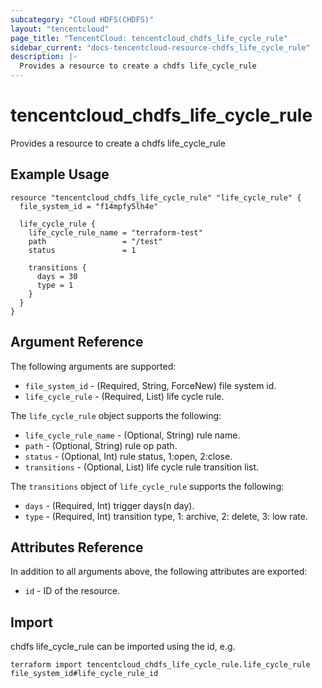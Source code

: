 ```yaml
---
subcategory: "Cloud HDFS(CHDFS)"
layout: "tencentcloud"
page_title: "TencentCloud: tencentcloud_chdfs_life_cycle_rule"
sidebar_current: "docs-tencentcloud-resource-chdfs_life_cycle_rule"
description: |-
  Provides a resource to create a chdfs life_cycle_rule
---
```


# tencentcloud_chdfs_life_cycle_rule

Provides a resource to create a chdfs life_cycle_rule

## Example Usage

```hcl
resource "tencentcloud_chdfs_life_cycle_rule" "life_cycle_rule" {
  file_system_id = "f14mpfy5lh4e"

  life_cycle_rule {
    life_cycle_rule_name = "terraform-test"
    path                 = "/test"
    status               = 1

    transitions {
      days = 30
      type = 1
    }
  }
}
```

## Argument Reference

The following arguments are supported:

* `file_system_id` - (Required, String, ForceNew) file system id.
* `life_cycle_rule` - (Required, List) life cycle rule.

The `life_cycle_rule` object supports the following:

* `life_cycle_rule_name` - (Optional, String) rule name.
* `path` - (Optional, String) rule op path.
* `status` - (Optional, Int) rule status, 1:open, 2:close.
* `transitions` - (Optional, List) life cycle rule transition list.

The `transitions` object of `life_cycle_rule` supports the following:

* `days` - (Required, Int) trigger days(n day).
* `type` - (Required, Int) transition type, 1: archive, 2: delete, 3: low rate.

## Attributes Reference

In addition to all arguments above, the following attributes are exported:

* `id` - ID of the resource.




## Import

chdfs life_cycle_rule can be imported using the id, e.g.

```
terraform import tencentcloud_chdfs_life_cycle_rule.life_cycle_rule file_system_id#life_cycle_rule_id
```

